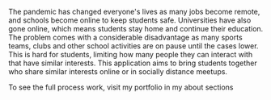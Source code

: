 The pandemic has changed everyone's lives as many jobs become remote, and schools become online to keep students safe. Universities have also gone online, which means students stay home and continue their education. The problem comes with a considerable disadvantage as many sports teams, clubs and other school activities are on pause until the cases lower. This is hard for students, limiting how many people they can interact with that have similar interests. This application aims to bring students together who share similar interests online or in socially distance meetups. 

To see the full process work, visit my portfolio in my about sections